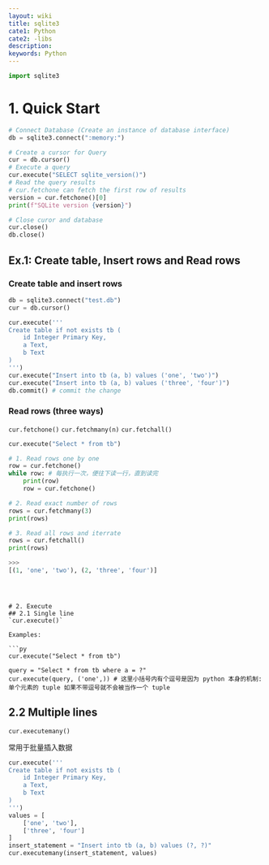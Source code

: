 ```yaml
---
layout: wiki
title: sqlite3
cate1: Python
cate2: -libs
description: 
keywords: Python
---
```


```py
import sqlite3
```

# 1. Quick Start
```py
# Connect Database (Create an instance of database interface)
db = sqlite3.connect(":memory:")

# Create a cursor for Query
cur = db.cursor()
# Execute a query
cur.execute("SELECT sqlite_version()")
# Read the query results
# cur.fetchone can fetch the first row of results
version = cur.fetchone()[0]
print(f"SQLite version {version}")

# Close curor and database
cur.close()
db.close()
```

## Ex.1: Create table, Insert rows and Read rows
### Create table and insert rows
```py
db = sqlite3.connect("test.db")
cur = db.cursor()

cur.execute('''
Create table if not exists tb (
    id Integer Primary Key,
    a Text, 
    b Text
)
''')
cur.execute("Insert into tb (a, b) values ('one', 'two')")
cur.execute("Insert into tb (a, b) values ('three', 'four')")
db.commit() # commit the change
```

### Read rows (three ways)
`cur.fetchone()`
`cur.fetchmany(n)`
`cur.fetchall()`

```py
cur.execute("Select * from tb")

# 1. Read rows one by one
row = cur.fetchone()
while row: # 每执行一次，便往下读一行，直到读完
    print(row)
    row = cur.fetchone()

# 2. Read exact number of rows
rows = cur.fetchmany(3)
print(rows)

# 3. Read all rows and iterrate
rows = cur.fetchall()
print(rows)

>>> 
[(1, 'one', 'two'), (2, 'three', 'four')]
```


```



# 2. Execute 
## 2.1 Single line
`cur.execute()`

Examples:

```py
cur.execute("Select * from tb")

query = "Select * from tb where a = ?"
cur.execute(query, ('one',)) # 这里小括号内有个逗号是因为 python 本身的机制: 单个元素的 tuple 如果不带逗号就不会被当作一个 tuple
```

## 2.2 Multiple lines
`cur.executemany()`

常用于批量插入数据

```py
cur.execute('''
Create table if not exists tb (
    id Integer Primary Key,
    a Text, 
    b Text
)
''')
values = [
    ['one', 'two'],
    ['three', 'four']
]
insert_statement = "Insert into tb (a, b) values (?, ?)"
cur.executemany(insert_statement, values)
```


